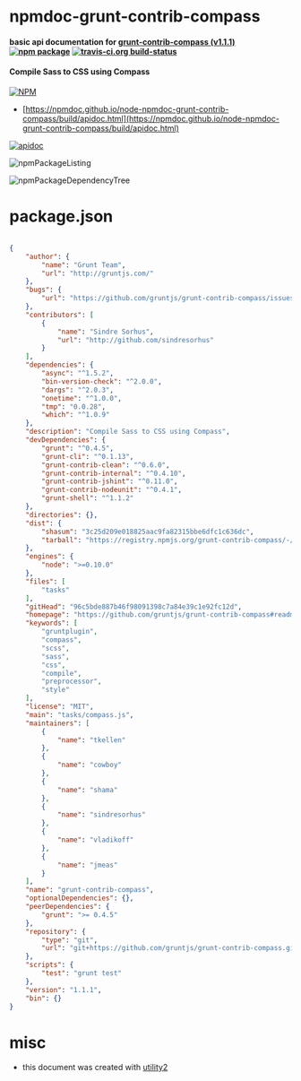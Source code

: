 # npmdoc-grunt-contrib-compass

#### basic api documentation for  [grunt-contrib-compass (v1.1.1)](https://github.com/gruntjs/grunt-contrib-compass#readme)  [![npm package](https://img.shields.io/npm/v/npmdoc-grunt-contrib-compass.svg?style=flat-square)](https://www.npmjs.org/package/npmdoc-grunt-contrib-compass) [![travis-ci.org build-status](https://api.travis-ci.org/npmdoc/node-npmdoc-grunt-contrib-compass.svg)](https://travis-ci.org/npmdoc/node-npmdoc-grunt-contrib-compass)

#### Compile Sass to CSS using Compass

[![NPM](https://nodei.co/npm/grunt-contrib-compass.png?downloads=true&downloadRank=true&stars=true)](https://www.npmjs.com/package/grunt-contrib-compass)

- [https://npmdoc.github.io/node-npmdoc-grunt-contrib-compass/build/apidoc.html](https://npmdoc.github.io/node-npmdoc-grunt-contrib-compass/build/apidoc.html)

[![apidoc](https://npmdoc.github.io/node-npmdoc-grunt-contrib-compass/build/screenCapture.buildCi.browser.%252Ftmp%252Fbuild%252Fapidoc.html.png)](https://npmdoc.github.io/node-npmdoc-grunt-contrib-compass/build/apidoc.html)

![npmPackageListing](https://npmdoc.github.io/node-npmdoc-grunt-contrib-compass/build/screenCapture.npmPackageListing.svg)

![npmPackageDependencyTree](https://npmdoc.github.io/node-npmdoc-grunt-contrib-compass/build/screenCapture.npmPackageDependencyTree.svg)



# package.json

```json

{
    "author": {
        "name": "Grunt Team",
        "url": "http://gruntjs.com/"
    },
    "bugs": {
        "url": "https://github.com/gruntjs/grunt-contrib-compass/issues"
    },
    "contributors": [
        {
            "name": "Sindre Sorhus",
            "url": "http://github.com/sindresorhus"
        }
    ],
    "dependencies": {
        "async": "^1.5.2",
        "bin-version-check": "^2.0.0",
        "dargs": "^2.0.3",
        "onetime": "^1.0.0",
        "tmp": "0.0.28",
        "which": "^1.0.9"
    },
    "description": "Compile Sass to CSS using Compass",
    "devDependencies": {
        "grunt": "^0.4.5",
        "grunt-cli": "^0.1.13",
        "grunt-contrib-clean": "^0.6.0",
        "grunt-contrib-internal": "^0.4.10",
        "grunt-contrib-jshint": "^0.11.0",
        "grunt-contrib-nodeunit": "^0.4.1",
        "grunt-shell": "^1.1.2"
    },
    "directories": {},
    "dist": {
        "shasum": "3c25d209e018825aac9fa82315bbe6dfc1c636dc",
        "tarball": "https://registry.npmjs.org/grunt-contrib-compass/-/grunt-contrib-compass-1.1.1.tgz"
    },
    "engines": {
        "node": ">=0.10.0"
    },
    "files": [
        "tasks"
    ],
    "gitHead": "96c5bde887b46f98091398c7a84e39c1e92fc12d",
    "homepage": "https://github.com/gruntjs/grunt-contrib-compass#readme",
    "keywords": [
        "gruntplugin",
        "compass",
        "scss",
        "sass",
        "css",
        "compile",
        "preprocessor",
        "style"
    ],
    "license": "MIT",
    "main": "tasks/compass.js",
    "maintainers": [
        {
            "name": "tkellen"
        },
        {
            "name": "cowboy"
        },
        {
            "name": "shama"
        },
        {
            "name": "sindresorhus"
        },
        {
            "name": "vladikoff"
        },
        {
            "name": "jmeas"
        }
    ],
    "name": "grunt-contrib-compass",
    "optionalDependencies": {},
    "peerDependencies": {
        "grunt": ">= 0.4.5"
    },
    "repository": {
        "type": "git",
        "url": "git+https://github.com/gruntjs/grunt-contrib-compass.git"
    },
    "scripts": {
        "test": "grunt test"
    },
    "version": "1.1.1",
    "bin": {}
}
```



# misc
- this document was created with [utility2](https://github.com/kaizhu256/node-utility2)
